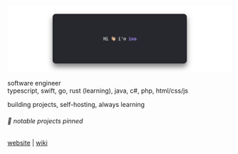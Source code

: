 ![banner](assets/banner.png "Banner")

software engineer<br/>
typescript, swift, go, rust (learning), java, c#, php, html/css/js

building projects, self-hosting, always learning

###### 🌱 notable projects pinned

[website](https://iwa.sh) | [wiki](https://wiki.iwa.sh/#homelab)